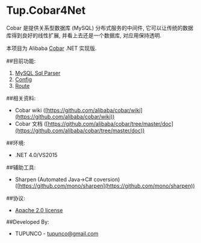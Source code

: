 ﻿Tup.Cobar4Net
====================

Cobar 是提供关系型数据库 (MySQL) 分布式服务的中间件, 它可以让传统的数据库得到良好的线性扩展, 并看上去还是一个数据库, 对应用保持透明.

本项目为 Alibaba [Cobar](https://github.com/alibaba/cobar/) .NET 实现版.

##目前功能:
1.  [MySQL Sql Parser][2]
2.  [Config][3]
3.  [Route][4]

##相关资料:
*  Cobar wiki ([https://github.com/alibaba/cobar/wiki](https://github.com/alibaba/cobar/wiki))
*  Cobar 文档 ([https://github.com/alibaba/cobar/tree/master/doc](https://github.com/alibaba/cobar/tree/master/doc))

##环境:
*  .NET 4.0/VS2015

##辅助工具:
*  Sharpen (Automated Java->C# coversion) ([https://github.com/mono/sharpen](https://github.com/mono/sharpen))

##协议:
*  [Apache 2.0 license][1]

##Developed By:
* TUPUNCO - <tupunco@gmail.com>

[1]: LICENSE.txt
[2]: https://github.com/tupunco/Tup.Cobar4Net/tree/master/Tup.Cobar4Net/Parser
[3]: https://github.com/tupunco/Tup.Cobar4Net/tree/master/Tup.Cobar4Net/Config
[4]: https://github.com/tupunco/Tup.Cobar4Net/tree/master/Tup.Cobar4Net/Route

